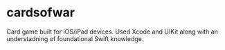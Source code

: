 # cardsofwar
Card game built for iOS/iPad devices.
Used Xcode and UIKit along with an understadning of foundational Swift knowledge.
